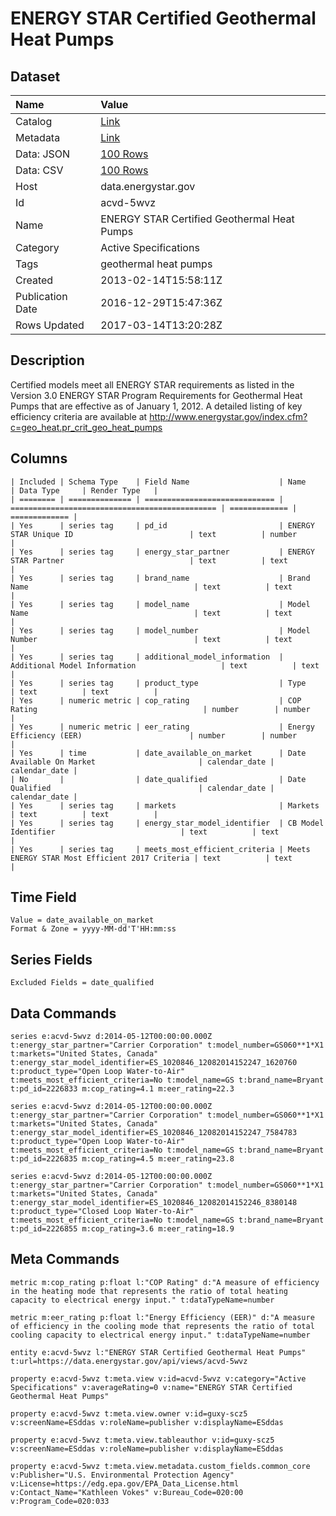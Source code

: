 # ENERGY STAR Certified Geothermal Heat Pumps

## Dataset

| Name | Value |
| :--- | :---- |
| Catalog | [Link](https://catalog.data.gov/dataset/energy-star-certified-geothermal-heat-pumps) |
| Metadata | [Link](https://data.energystar.gov/api/views/acvd-5wvz) |
| Data: JSON | [100 Rows](https://data.energystar.gov/api/views/acvd-5wvz/rows.json?max_rows=100) |
| Data: CSV | [100 Rows](https://data.energystar.gov/api/views/acvd-5wvz/rows.csv?max_rows=100) |
| Host | data.energystar.gov |
| Id | acvd-5wvz |
| Name | ENERGY STAR Certified Geothermal Heat Pumps |
| Category | Active Specifications |
| Tags | geothermal heat pumps |
| Created | 2013-02-14T15:58:11Z |
| Publication Date | 2016-12-29T15:47:36Z |
| Rows Updated | 2017-03-14T13:20:28Z |

## Description

Certified models meet all ENERGY STAR requirements as listed in the Version 3.0 ENERGY STAR Program Requirements for Geothermal Heat Pumps that are effective as of January 1, 2012. A detailed listing of key efficiency criteria are available at http://www.energystar.gov/index.cfm?c=geo_heat.pr_crit_geo_heat_pumps

## Columns

```ls
| Included | Schema Type    | Field Name                    | Name                                           | Data Type     | Render Type   |
| ======== | ============== | ============================= | ============================================== | ============= | ============= |
| Yes      | series tag     | pd_id                         | ENERGY STAR Unique ID                          | text          | number        |
| Yes      | series tag     | energy_star_partner           | ENERGY STAR Partner                            | text          | text          |
| Yes      | series tag     | brand_name                    | Brand Name                                     | text          | text          |
| Yes      | series tag     | model_name                    | Model Name                                     | text          | text          |
| Yes      | series tag     | model_number                  | Model Number                                   | text          | text          |
| Yes      | series tag     | additional_model_information  | Additional Model Information                   | text          | text          |
| Yes      | series tag     | product_type                  | Type                                           | text          | text          |
| Yes      | numeric metric | cop_rating                    | COP Rating                                     | number        | number        |
| Yes      | numeric metric | eer_rating                    | Energy Efficiency (EER)                        | number        | number        |
| Yes      | time           | date_available_on_market      | Date Available On Market                       | calendar_date | calendar_date |
| No       |                | date_qualified                | Date Qualified                                 | calendar_date | calendar_date |
| Yes      | series tag     | markets                       | Markets                                        | text          | text          |
| Yes      | series tag     | energy_star_model_identifier  | CB Model Identifier                            | text          | text          |
| Yes      | series tag     | meets_most_efficient_criteria | Meets ENERGY STAR Most Efficient 2017 Criteria | text          | text          |
```

## Time Field

```ls
Value = date_available_on_market
Format & Zone = yyyy-MM-dd'T'HH:mm:ss
```

## Series Fields

```ls
Excluded Fields = date_qualified
```

## Data Commands

```ls
series e:acvd-5wvz d:2014-05-12T00:00:00.000Z t:energy_star_partner="Carrier Corporation" t:model_number=GS060**1*X1 t:markets="United States, Canada" t:energy_star_model_identifier=ES_1020846_12082014152247_1620760 t:product_type="Open Loop Water-to-Air" t:meets_most_efficient_criteria=No t:model_name=GS t:brand_name=Bryant t:pd_id=2226833 m:cop_rating=4.1 m:eer_rating=22.3

series e:acvd-5wvz d:2014-05-12T00:00:00.000Z t:energy_star_partner="Carrier Corporation" t:model_number=GS060**1*X1 t:markets="United States, Canada" t:energy_star_model_identifier=ES_1020846_12082014152247_7584783 t:product_type="Open Loop Water-to-Air" t:meets_most_efficient_criteria=No t:model_name=GS t:brand_name=Bryant t:pd_id=2226835 m:cop_rating=4.5 m:eer_rating=23.8

series e:acvd-5wvz d:2014-05-12T00:00:00.000Z t:energy_star_partner="Carrier Corporation" t:model_number=GS060**1*X1 t:markets="United States, Canada" t:energy_star_model_identifier=ES_1020846_12082014152246_8380148 t:product_type="Closed Loop Water-to-Air" t:meets_most_efficient_criteria=No t:model_name=GS t:brand_name=Bryant t:pd_id=2226855 m:cop_rating=3.6 m:eer_rating=18.9
```

## Meta Commands

```ls
metric m:cop_rating p:float l:"COP Rating" d:"A measure of efficiency in the heating mode that represents the ratio of total heating capacity to electrical energy input." t:dataTypeName=number

metric m:eer_rating p:float l:"Energy Efficiency (EER)" d:"A measure of efficiency in the cooling mode that represents the ratio of total cooling capacity to electrical energy input." t:dataTypeName=number

entity e:acvd-5wvz l:"ENERGY STAR Certified Geothermal Heat Pumps" t:url=https://data.energystar.gov/api/views/acvd-5wvz

property e:acvd-5wvz t:meta.view v:id=acvd-5wvz v:category="Active Specifications" v:averageRating=0 v:name="ENERGY STAR Certified Geothermal Heat Pumps"

property e:acvd-5wvz t:meta.view.owner v:id=guxy-scz5 v:screenName=ESddas v:roleName=publisher v:displayName=ESddas

property e:acvd-5wvz t:meta.view.tableauthor v:id=guxy-scz5 v:screenName=ESddas v:roleName=publisher v:displayName=ESddas

property e:acvd-5wvz t:meta.view.metadata.custom_fields.common_core v:Publisher="U.S. Environmental Protection Agency" v:License=https://edg.epa.gov/EPA_Data_License.html v:Contact_Name="Kathleen Vokes" v:Bureau_Code=020:00 v:Program_Code=020:033
```